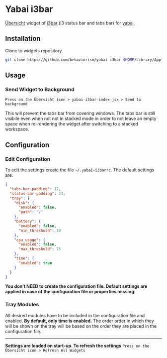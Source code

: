 # Yabai i3bar

[Übersicht](https://github.com/felixhageloh/uebersicht) widget of [i3bar](https://i3wm.org/i3bar/manpage.html) (i3 status bar and tabs bar) for [yabai](https://github.com/koekeishiya/yabai).

## Installation

Clone to widgets repository.

```bash
git clone https://github.com/behaviorism/yabai-i3bar $HOME/Library/Application\ Support/Übersicht/widgets/yabai-i3bar
```

## Usage

### Send Widget to Background

`Press on the Übersicht icon > yabai-i3bar-index-jsx > Send to background`

This will prevent the tabs bar from covering windows. The tabs bar is still visibile even when not not in stacked mode in order to not leave an empty space when re-rendering the widget after switching to a stacked workspace.

## Configuration

### Edit Configuration

To edit the settings create the file `~/.yabai-i3barrc`. The default settings are:

```json
{
  "tabs-bar-padding": 17,
  "status-bar-padding": 23,
  "tray": {
    "disk": {
      "enabled": false,
      "path": "/"
    },
    "battery": {
      "enabled": false,
      "min_threshold": 10
    },
    "cpu_usage": {
      "enabled": false,
      "max_threshold": 75
    },
    "time": {
      "enabled": true
    }
  }
}
```

**You don't NEED to create the configuration file. Default settings are applied in case of the configuration file or properties missing**.

### Tray Modules

All desired modules have to be included in the configuration file and enabled. **By default, only time is enabled.** The order order in which they will be shown on the tray will be based on the order they are placed in the configuration file.

<hr>

**Settings are loaded on start-up. To refresh the settings** `Press on the Übersicht icon > Refresh All Widgets`
